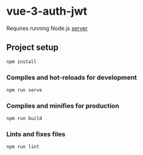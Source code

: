 # vue-3-auth-jwt

Requires running Node.js [server](https://github.com/ahmedovv123/JWT-Auth-NodeJS) 

## Project setup

```bash
npm install
```

### Compiles and hot-reloads for development

```bash
npm run serve
```

### Compiles and minifies for production

```bash
npm run build
```

### Lints and fixes files

```bash
npm run lint
```
